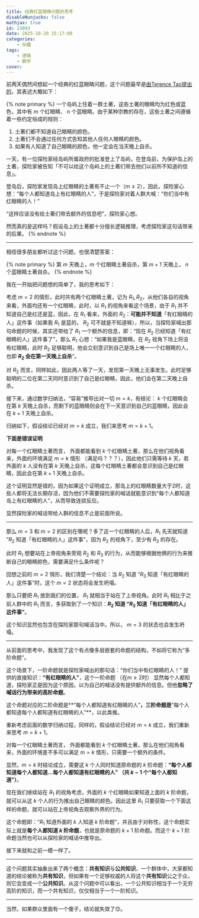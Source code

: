 ```yaml
---
title: 经典红蓝眼睛问题的思考
disableNunjucks: false
mathjax: true
id: 13093
date: 2025-10-20 15:17:08
categories:
    - 杂趣
tags:
    - 逻辑
    - 数学
cover:
---
```



前两天偶然间想起一个经典的红蓝眼睛问题，这个问题最早是[由Terence Tao提出的](https://terrytao.wordpress.com/2008/02/05/the-blue-eyed-islanders-puzzle/)，其表述大概如下：

{% note primary %}
一个岛屿上住着一群土著，这些土著的眼睛均为红色或蓝色，其中有 $m$ 个红眼睛、 $n$ 个蓝眼睛。由于某种宗教的存在，这些土著之间遵循着一些约定俗成的规则：

1. 土著们都不知道自己眼睛的颜色。
2. 土著们不会通过任何方式告知其他人任何人眼睛的颜色。
3. 如果有人知道了自己眼睛的颜色，他一定会在当天晚上自杀。

一天，有一位探险家经岛屿所属政府的批准登上了岛屿，在登岛前，为保护岛上的土著，探险家被告知「不可以给这个岛屿上的土著们带去他们以前所不知道的信息」。

登岛后，探险家发现岛上红眼睛的土著有不止一个（$m\ge2$），因此，探险家心想：“每个人都知道岛上有红眼睛的人”，于是探险家对着人群大喊：“你们当中有红眼睛的人！”

“这样应该没有给土著们带去额外的信息吧”，探险家心想。

然而真的是这样吗？假设岛上的土著都十分擅长逻辑推理，考虑探险家这句话带来的后果。
{% endnote %}

---

相信很多朋友都听过这个问题，也很清楚答案：

{% note primary %}
第 $m$ 天晚上，$m$ 个红眼睛土著自杀，第 $m+1$ 天晚上， $n$ 个蓝眼睛土著自杀。
{% endnote %}

我在一开始把问题想的简单了，我的思考如下：

考虑 $m=2$ 的情形，此时共有两个红眼睛土著，记为 $R_1,R_2$，从他们各自的视角来看，外面均还有一个红眼睛，此时，以 $R_1$ 的视角来看这个场景，由于 $R_1$ 并不知道自己是红还是蓝，因此，在 $R_1$ 看来，外面的 $R_2$：**可能并不知道**「有红眼睛的人」这件事（如果我 $R_1$ 是蓝的， $R_2$ 可不就是不知道嘛），所以，当探险家喊出那句命题的时候，其实还带给了 $R_1$ 一个额外的信息，即：“现在 $R_2$ 已经知道「有红眼睛的人」这件事了”，那么 $R_1$ 心想：“如果我是蓝眼睛，在 $R_2$ 视角下场上将没有红眼睛，此时 $R_2$ 足够聪明，他会立刻意识到自己是场上唯一一个红眼睛的人，也即 **$R_2$ 会在第一天晚上自杀**”。

对 $R_2$ 而言，同样如此，因此两人等了一天，发现第一天晚上无事发生。此时足够聪明的二位在第二天同时意识到了自己是红眼睛，因此，他们会在第二天晚上自杀。

接下来，通过数学归纳法，“容易”推导出对一切 $m=k$，有结论： $k$ 个红眼睛会在第 $k$ 天晚上自杀，而剩下的蓝眼睛则会在下一天意识到自己的蓝眼睛，因此会在 $k+1$ 天晚上自杀。

归纳如下，假设结论已经对 $m=k$ 成立，我们来思考 $m=k+1$。

**下面是错误证明**

对每一个红眼睛土著而言， 外面都能看到 $k$ 个红眼睛土著，那么在他们视角看来，外面的环境满足 $m=k$ 情形 （满足吗？？？），因此他们只需等待 $k$ 天，若外面的 $k$ 人没有在第 $k$ 天晚上自杀，这每个红眼睛土著都会意识到自己是红眼睛，因此会在第 $k+1$ 天晚上自杀。

这个证明显然是错的，因为如果这个证明成立，那岛上的红眼睛数量大于2时，这些人都将无法长期存活，因为他们不需要探险家的喊话就能意识到“每个人都知道岛上有红眼睛的人”，从而导致连锁反应。

显然探险家的喊话带给人群的信息不止是前面所说。

---

那么 $m=3$ 和 $m=2$ 的区别在哪呢？多了这一个红眼睛的人后，$R_1$ 先天就知道 “$R_2$ 知道「有红眼睛的人」这件事”，因为 $R_2$ 的视角下，至少有 $R_3$ 的存在。

此时 $R_1$ 想要站在上帝视角来旁观 $R_2$ 和 $R_3$ 的行为，从而能够根据他俩的行为来推断自己的眼睛颜色，需要满足什么条件呢？

回想之前的 $m=2$ 情形，我们清楚一个结论：当 $R_2$ 知道 “$R_3$ 知道「有红眼睛的人」这件事”时，这个 $m=2$ 状态将会发生坍塌。

那么只要把 $R_1$ 放到我们的位置， $R_1$ 就相当于站在了上帝视角。此时 $R_1$ 相比于之前人群中的 $R_1$ 而言，多获取到了一个知识：**$R_2$ 知道 “$R_3$ 知道「有红眼睛的人」这件事”**。

这个知识显然也包含在探险家那句喊话当中。所以， $m=3$ 的状态也会发生坍塌。


---

从前面的思考中，我发现了这个有点像多层嵌套的命题的结构，不如将它称为“多阶命题”。

这个场景下，一阶命题就是探险家喊出的那句话：“你们当中有红眼睛的人！” 提供的直接知识：**“有红眼睛的人”**，这个一阶命题 （在$m\ge2$时） 显然每个人都知道，探险家正是因为这个原因，以为自己的喊话没有提供额外的信息。但他**忽略了喊话行为带来的高阶命题**。

这个命题对应的二阶命题是**“每个人都知道有红眼睛的人”**，三阶命题是**“每个人都知道每个人都知道有红眼睛的人”**，以此类推。

重新考虑前面的数学归纳过程，同样的，假设结论已经对 $m=k$ 成立，我们重新来思考 $m=k+1$。

对每一个红眼睛土著而言， 外面都能看到 $k$ 个红眼睛土著，那么在他们视角看来，外面的环境差不多可以满足 $m=k$ 情形，只需要一个额外的条件。

显然，$m=k$ 时结论成立，需要这 $k$ 个人同时知道原命题的 $k$ 阶命题：**“每个人都知道每个人都知道...每个人都知道有红眼睛的人” （共 $k-1$ 个“每个人都知道”）**。

现在我们继续站在 $R_1$ 的视角考虑，外面的 $k$ 个红眼睛如果知道上面的 $k$ 阶命题，就可以从这 $k$ 个人的行为推出自己眼睛的颜色。因此这里 $R_1$ 只要获取一个下面这样的命题，就可以站在上帝视角去观察外界的行为。

这个命题即：“$R_1$ 知道外面的 $k$ 人知道 $k$ 阶命题”，并且由于对称性，这个命题实际上就是**每个人都知道 $k$ 阶命题**，也就是原命题的 $k+1$ 阶命题。而这个 $k+1$ 阶命题当然也可以从探险家的喊话中推导出。

接下来就和之前一模一样了。


---

这个问题其实抽象出来了两个概念：**共有知识**与**公共知识**，一个群体中，大家都知道的结论被称为**共有知识**，但如果有一个足够权威的人将这个**共有知识**公之于众，则它会变成一个**公共知识**。从这个问题中可以看出，一个公共知识相当于一个无穷高阶的知识，而一个共有知识，仅仅相当于一个一阶知识。

---

当然，如果群众里面有一个傻子，结论就失效了😊。